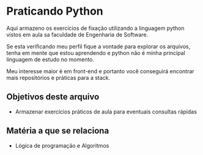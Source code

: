 # Praticando Python

Aqui armazeno os exercícios de fixação utilizando a linguagem python vistos em aula sa faculdade de Engenharia de Software. 

Se esta verificando meu perfil fique a vontade para explorar os arquivos, tenha em mente que estou aprendendo e python não é minha principal linguagem de estudo no momento. 

Meu interesse maior é em front-end e portanto você conseguirá encontrar mais repositórios e práticas para a stack. 

## Objetivos deste arquivo

- Armazenar exercícios práticos de aula para eventuais consultas rápidas

## Matéria a que se relaciona

- Lógica de programação e Algoritmos
